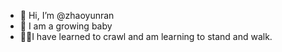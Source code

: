 - 👋 Hi, I’m @zhaoyunran
- 🌱 I am a growing baby
- 🦵🏻I have learned to crawl and am learning to stand and walk.

<!---
zhaoyunran/zhaoyunran is a ✨ special ✨ repository because its `README.md` (this file) appears on your GitHub profile.
You can click the Preview link to take a look at your changes.
--->
